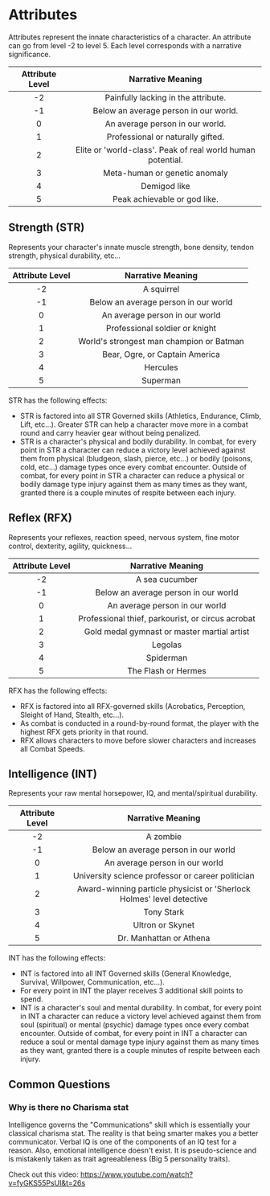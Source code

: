 # Attributes

Attributes represent the innate characteristics of a character. An attribute can go from level -2 to level 5. Each level corresponds with a narrative significance.

| Attribute Level |                      Narrative Meaning                      |
| :-------------: | :---------------------------------------------------------: |
|       -2        |             Painfully lacking in the attribute.             |
|       -1        |            Below an average person in our world.            |
|        0        |               An average person in our world.               |
|        1        |              Professional or naturally gifted.              |
|        2        | Elite or 'world-class'. Peak of real world human potential. |
|        3        |                Meta-human or genetic anomaly                |
|        4        |                        Demigod like                         |
|        5        |                Peak achievable or god like.                 |

## Strength (STR)

Represents your character's innate muscle strength, bone density, tendon strength, physical durability, etc...

| Attribute Level |            Narrative Meaning             |
| :-------------: | :--------------------------------------: |
|       -2        |                A squirrel                |
|       -1        |   Below an average person in our world   |
|        0        |      An average person in our world      |
|        1        |      Professional soldier or knight      |
|        2        | World's strongest man champion or Batman |
|        3        |      Bear, Ogre, or Captain America      |
|        4        |                 Hercules                 |
|        5        |                 Superman                 |

STR has the following effects:

- STR is factored into all STR Governed skills (Athletics, Endurance, Climb, Lift, etc...). Greater STR can help a character move more in a combat round and carry heavier gear without being penalized.
- STR is a character's physical and bodily durability. In combat, for every point in STR a character can reduce a victory level achieved against them from physical (bludgeon, slash, pierce, etc...) or bodily (poisons, cold, etc...) damage types once every combat encounter. Outside of combat, for every point in STR a character can reduce a physical or bodily damage type injury against them as many times as they want, granted there is a couple minutes of respite between each injury.

## Reflex (RFX)

Represents your reflexes, reaction speed, nervous system, fine motor control, dexterity, agility, quickness...

| Attribute Level |                 Narrative Meaning                 |
| :-------------: | :-----------------------------------------------: |
|       -2        |                  A sea cucumber                   |
|       -1        |       Below an average person in our world        |
|        0        |          An average person in our world           |
|        1        | Professional thief, parkourist, or circus acrobat |
|        2        |    Gold medal gymnast or master martial artist    |
|        3        |                      Legolas                      |
|        4        |                     Spiderman                     |
|        5        |                The Flash or Hermes                |

RFX has the following effects:

- RFX is factored into all RFX-governed skills (Acrobatics, Perception, Sleight of Hand, Stealth, etc...).
- As combat is conducted in a round-by-round format, the player with the highest RFX gets priority in that round.
- RFX allows characters to move before slower characters and increases all Combat Speeds.

## Intelligence (INT)

Represents your raw mental horsepower, IQ, and mental/spiritual durability.

| Attribute Level |                           Narrative Meaning                           |
| :-------------: | :-------------------------------------------------------------------: |
|       -2        |                               A zombie                                |
|       -1        |                 Below an average person in our world                  |
|        0        |                    An average person in our world                     |
|        1        |           University science professor or career politician           |
|        2        | Award-winning particle physicist or 'Sherlock Holmes' level detective |
|        3        |                              Tony Stark                               |
|        4        |                           Ultron or Skynet                            |
|        5        |                        Dr. Manhattan or Athena                        |

INT has the following effects:

- INT is factored into all INT Governed skills (General Knowledge, Survival, Willpower, Communication, etc...).
- For every point in INT the player receives 3 additional skill points to spend.
- INT is a character's soul and mental durability. In combat, for every point in INT a character can reduce a victory level achieved against them from soul (spiritual) or mental (psychic) damage types once every combat encounter. Outside of combat, for every point in INT a character can reduce a soul or mental damage type injury against them as many times as they want, granted there is a couple minutes of respite between each injury.

## Common Questions

### Why is there no Charisma stat

Intelligence governs the "Communications" skill which is essentially your classical charisma stat. The reality is that being smarter makes you a better communicator. Verbal IQ is one of the components of an IQ test for a reason. Also, emotional intelligence doesn't exist. It is pseudo-science and is mistakenly taken as trait agreeableness (Big 5 personality traits).

Check out this video: https://www.youtube.com/watch?v=fyGKS55PsUI&t=26s
